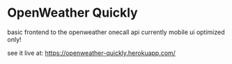 # OpenWeather Quickly

basic frontend to the openweather onecall api
currently mobile ui optimized only!

see it live at:
https://openweather-quickly.herokuapp.com/